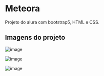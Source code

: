 # Meteora

Projeto do alura com bootstrap5, HTML e CSS.

## Imagens do projeto

![image](https://github.com/matheusps98/Meteora/assets/139779282/e68a2c96-65ff-41c6-99fd-ba7b10df0f2b)

![image](https://github.com/matheusps98/Meteora/assets/139779282/b1b5047c-cafb-417d-90e1-66ab68a04ff8)

![image](https://github.com/matheusps98/Meteora/assets/139779282/710f1549-f12b-4798-b247-7aef957bc04f)

